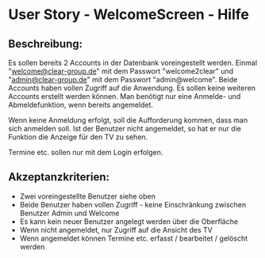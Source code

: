 # User Story - WelcomeScreen - Hilfe

## Beschreibung:

Es sollen bereits 2 Accounts in der Datenbank voreingestellt werden. 
Einmal "welcome@clear-group.de" mit dem Passwort "welcome2clear" und "admin@clear-group.de" mit dem Passwort "admin@welcome".
Beide Accounts haben vollen Zugriff auf die Anwendung.
Es sollen keine weiteren Accounts erstellt werden können. Man benötigt nur eine Anmelde- und Abmeldefunktion, wenn bereits angemeldet.

Wenn keine Anmeldung erfolgt, soll die Aufforderung kommen, dass man sich anmelden soll.
Ist der Benutzer nicht angemeldet, so hat er nur die Funktion die Anzeige für den TV zu sehen.

Termine etc. sollen nur mit dem Login erfolgen.



## Akzeptanzkriterien:

- Zwei voreingestellte Benutzer siehe oben
- Beide Benutzer haben vollen Zugriff - keine Einschränkung zwischen Benutzer Admin und Welcome
- Es kann kein neuer Benutzer angelegt werden über die Oberfläche
- Wenn nicht angemeldet, nur Zugriff auf die Ansicht des TV
- Wenn angemeldet können Termine etc. erfasst / bearbeitet / gelöscht werden